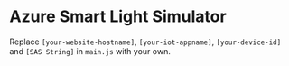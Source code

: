 # Azure Smart Light Simulator

Replace `[your-website-hostname]`, `[your-iot-appname]`, `[your-device-id]` and `[SAS String]` in `main.js` with your own.